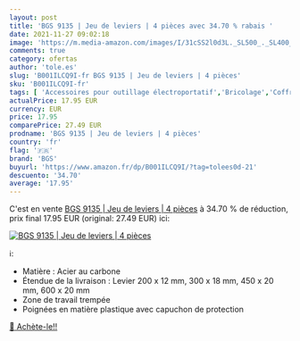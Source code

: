 ```yaml
---
layout: post
title: 'BGS 9135 | Jeu de leviers | 4 pièces avec 34.70 % rabais '
date: 2021-11-27 09:02:18
image: 'https://m.media-amazon.com/images/I/31cSS2l0d3L._SL500_._SL400_.jpg'
comments: true
category: ofertas
author: 'tole.es'
slug: 'B001ILCQ9I-fr BGS 9135 | Jeu de leviers | 4 pièces'
sku: 'B001ILCQ9I-fr'
tags: [ 'Accessoires pour outillage électroportatif','Bricolage','Coffrets de forets','Outillage à main et électroportatif','bgs', ]
actualPrice: 17.95 EUR
currency: EUR
price: 17.95
comparePrice: 27.49 EUR
prodname: 'BGS 9135 | Jeu de leviers | 4 pièces'
country: 'fr'
flag: '🇫🇷'
brand: 'BGS'
buyurl: 'https://www.amazon.fr/dp/B001ILCQ9I/?tag=tolees0d-21'
descuento: '34.70'
average: '17.95'
---
```


C'est en vente [BGS 9135 | Jeu de leviers | 4 pièces](https://www.amazon.fr/dp/B001ILCQ9I/?tag=tolees0d-21)  à  34.70 % de réduction, prix final  17.95 EUR (original: 27.49 EUR) ici:

[![BGS 9135 | Jeu de leviers | 4 pièces](https://m.media-amazon.com/images/I/31cSS2l0d3L._SL500_._SL400_.jpg)](https://www.amazon.fr/dp/B001ILCQ9I/?tag=tolees0d-21)

ℹ️:

- Matière : Acier au carbone
- Étendue de la livraison : Levier 200 x 12 mm, 300 x 18 mm, 450 x 20 mm, 600 x 20 mm
- Zone de travail trempée
- Poignées en matière plastique avec capuchon de protection

[🛒 Achète-le!!](https://www.amazon.fr/dp/B001ILCQ9I/?tag=tolees0d-21)
